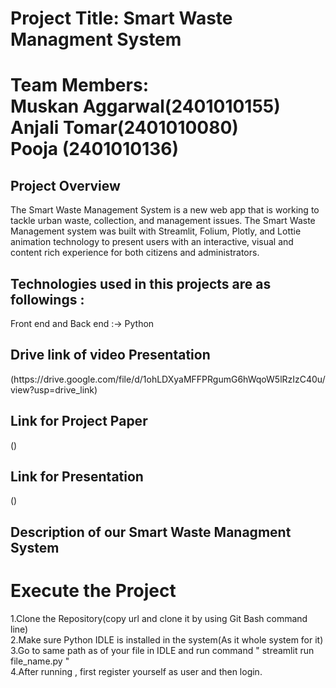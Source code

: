# Project Title: Smart Waste Managment System
<h1>Team Members:<br>
Muskan Aggarwal(2401010155)<br>
Anjali Tomar(2401010080)<br>
Pooja (2401010136)<br> </h1>
<h2>Project Overview</h2>
<p>The Smart Waste Management System is a new web app that is working to tackle urban
 waste, collection, and management issues. The Smart Waste Management system was built
 with Streamlit, Folium, Plotly, and Lottie animation technology to present users with an
 interactive, visual and content rich experience for both citizens and administrators.</p>
 <h2>Technologies  used in this projects are as followings :</h2>
 Front end and Back end :-> Python
 <h2>Drive link of video Presentation</h2>
 (https://drive.google.com/file/d/1ohLDXyaMFFPRgumG6hWqoW5lRzIzC40u/view?usp=drive_link)
 <h2>Link for Project Paper</h2>
 ()
 <h2>Link for Presentation</h2>
 ()
 <h2>Description of our Smart Waste Managment System</h2>

 # Execute the Project
1.Clone the Repository(copy url and clone it by using Git Bash command line)<br>
2.Make sure Python IDLE is installed in the system(As it whole system for it)<br>
3.Go to same path as of your file in IDLE and run command " streamlit run file_name.py " <br>
4.After running , first register yourself as user and then login.
